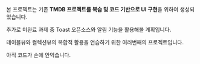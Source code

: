본 프로젝트는 기존 **TMDB 프로젝트를 복습 및 코드 기반으로 UI 구현**을 위하여 생성되었습니다.

추가로 미완료 과제 중 Toast 오픈소스와 알림 기능을 활용해볼 계획입니다.

테이블뷰와 컬렉션뷰의 복합적 활용을 연습하기 위한 여러번째의 프로젝트입니다.

아직 코드가 손에 안익습니다.

